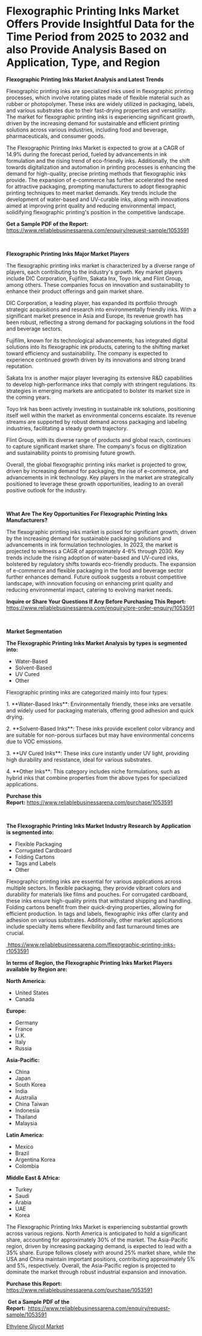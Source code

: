 <p><h1>Flexographic Printing Inks Market Offers Provide Insightful Data for the Time Period from 2025 to 2032 and also Provide Analysis Based on Application, Type, and Region</h1></p><p><strong>Flexographic Printing Inks Market Analysis and Latest Trends</strong></p>
<p><p>Flexographic printing inks are specialized inks used in flexographic printing processes, which involve rotating plates made of flexible material such as rubber or photopolymer. These inks are widely utilized in packaging, labels, and various substrates due to their fast-drying properties and versatility. The market for flexographic printing inks is experiencing significant growth, driven by the increasing demand for sustainable and efficient printing solutions across various industries, including food and beverage, pharmaceuticals, and consumer goods.</p><p>The Flexographic Printing Inks Market is expected to grow at a CAGR of 14.9% during the forecast period, fueled by advancements in ink formulation and the rising trend of eco-friendly inks. Additionally, the shift towards digitalization and automation in printing processes is enhancing the demand for high-quality, precise printing methods that flexographic inks provide. The expansion of e-commerce has further accelerated the need for attractive packaging, prompting manufacturers to adopt flexographic printing techniques to meet market demands. Key trends include the development of water-based and UV-curable inks, along with innovations aimed at improving print quality and reducing environmental impact, solidifying flexographic printing's position in the competitive landscape.</p></p>
<p><strong>Get a Sample PDF of the Report:&nbsp;</strong> <a href="https://www.reliablebusinessarena.com/enquiry/request-sample/1053591?utm_campaign=1909&utm_medium=2&utm_source=Github&utm_content=ia&utm_term=01022025&utm_id=flexographic-printing-inks">https://www.reliablebusinessarena.com/enquiry/request-sample/1053591</a></p>
<p>&nbsp;</p>
<p><strong>Flexographic Printing Inks Major Market Players</strong></p>
<p><p>The flexographic printing inks market is characterized by a diverse range of players, each contributing to the industry's growth. Key market players include DIC Corporation, Fujifilm, Sakata Inx, Toyo Ink, and Flint Group, among others. These companies focus on innovation and sustainability to enhance their product offerings and gain market share.</p><p>DIC Corporation, a leading player, has expanded its portfolio through strategic acquisitions and research into environmentally friendly inks. With a significant market presence in Asia and Europe, its revenue growth has been robust, reflecting a strong demand for packaging solutions in the food and beverage sectors.</p><p>Fujifilm, known for its technological advancements, has integrated digital solutions into its flexographic ink products, catering to the shifting market toward efficiency and sustainability. The company is expected to experience continued growth driven by its innovations and strong brand reputation.</p><p>Sakata Inx is another major player leveraging its extensive R&D capabilities to develop high-performance inks that comply with stringent regulations. Its strategies in emerging markets are anticipated to bolster its market size in the coming years.</p><p>Toyo Ink has been actively investing in sustainable ink solutions, positioning itself well within the market as environmental concerns escalate. Its revenue streams are supported by robust demand across packaging and labeling industries, facilitating a steady growth trajectory.</p><p>Flint Group, with its diverse range of products and global reach, continues to capture significant market share. The company's focus on digitization and sustainability points to promising future growth.</p><p>Overall, the global flexographic printing inks market is projected to grow, driven by increasing demand for packaging, the rise of e-commerce, and advancements in ink technology. Key players in the market are strategically positioned to leverage these growth opportunities, leading to an overall positive outlook for the industry.</p></p>
<p>&nbsp;</p>
<p><strong>What Are The Key Opportunities For Flexographic Printing Inks Manufacturers?</strong></p>
<p><p>The flexographic printing inks market is poised for significant growth, driven by the increasing demand for sustainable packaging solutions and advancements in ink formulation technologies. In 2023, the market is projected to witness a CAGR of approximately 4-6% through 2030. Key trends include the rising adoption of water-based and UV-cured inks, bolstered by regulatory shifts towards eco-friendly products. The expansion of e-commerce and flexible packaging in the food and beverage sector further enhances demand. Future outlook suggests a robust competitive landscape, with innovation focusing on enhancing print quality and reducing environmental impact, catering to evolving market needs.</p></p>
<p><strong>Inquire or Share Your Questions If Any Before Purchasing This Report:</strong> <a href="https://www.reliablebusinessarena.com/enquiry/pre-order-enquiry/1053591?utm_campaign=1909&utm_medium=2&utm_source=Github&utm_content=ia&utm_term=01022025&utm_id=flexographic-printing-inks">https://www.reliablebusinessarena.com/enquiry/pre-order-enquiry/1053591</a></p>
<p>&nbsp;</p>
<p><strong>Market Segmentation</strong></p>
<p><strong>The Flexographic Printing Inks Market Analysis by types is segmented into:</strong></p>
<p><ul><li>Water-Based</li><li>Solvent-Based</li><li>UV Cured</li><li>Other</li></ul></p>
<p><p>Flexographic printing inks are categorized mainly into four types: </p><p>1. **Water-Based Inks**: Environmentally friendly, these inks are versatile and widely used for packaging materials, offering good adhesion and quick drying.</p><p>2. **Solvent-Based Inks**: These inks provide excellent color vibrancy and are suitable for non-porous surfaces but may have environmental concerns due to VOC emissions.</p><p>3. **UV Cured Inks**: These inks cure instantly under UV light, providing high durability and resistance, ideal for various substrates.</p><p>4. **Other Inks**: This category includes niche formulations, such as hybrid inks that combine properties from the above types for specialized applications.</p></p>
<p><strong>Purchase this Report:&nbsp;</strong><a href="https://www.reliablebusinessarena.com/purchase/1053591?utm_campaign=1909&utm_medium=2&utm_source=Github&utm_content=ia&utm_term=01022025&utm_id=flexographic-printing-inks">https://www.reliablebusinessarena.com/purchase/1053591</a></p>
<p>&nbsp;</p>
<p><strong>The Flexographic Printing Inks Market Industry Research by Application is segmented into:</strong></p>
<p><ul><li>Flexible Packaging</li><li>Corrugated Cardboard</li><li>Folding Cartons</li><li>Tags and Labels</li><li>Other</li></ul></p>
<p><p>Flexographic printing inks are essential for various applications across multiple sectors. In flexible packaging, they provide vibrant colors and durability for materials like films and pouches. For corrugated cardboard, these inks ensure high-quality prints that withstand shipping and handling. Folding cartons benefit from their quick-drying properties, allowing for efficient production. In tags and labels, flexographic inks offer clarity and adhesion on various substrates. Additionally, other market applications include specialty items where flexibility and fast turnaround times are crucial.</p></p>
<p><a href="https://www.reliablebusinessarena.com/flexographic-printing-inks-r1053591?utm_campaign=1909&utm_medium=2&utm_source=Github&utm_content=ia&utm_term=01022025&utm_id=flexographic-printing-inks">&nbsp;https://www.reliablebusinessarena.com/flexographic-printing-inks-r1053591</a></p>
<p><strong>In terms of Region, the Flexographic Printing Inks Market Players available by Region are:</strong></p>
<p>
    <p> <strong> North America: </strong>
        <ul>
            <li>United States</li>
            <li>Canada</li>
        </ul>
        </p> 
    <p> <strong> Europe: </strong>
        <ul>
            <li>Germany</li>
            <li>France</li>
            <li>U.K.</li>
            <li>Italy</li>
            <li>Russia</li>
        </ul>
        </p> 
    <p> <strong> Asia-Pacific: </strong>
        <ul>
            <li>China</li>
            <li>Japan</li>
            <li>South Korea</li>
            <li>India</li>
            <li>Australia</li>
            <li>China Taiwan</li>
            <li>Indonesia</li>
            <li>Thailand</li>
            <li>Malaysia</li>
        </ul>
        </p> 
    <p> <strong> Latin America: </strong>
        <ul>
            <li>Mexico</li>
            <li>Brazil</li>
            <li>Argentina Korea</li>
            <li>Colombia</li>
        </ul>
        </p> 
    <p> <strong> Middle East & Africa: </strong>
        <ul>
            <li>Turkey</li>
            <li>Saudi</li>
            <li>Arabia</li>
            <li>UAE</li>
            <li>Korea</li>
        </ul>
    </p>
    </p>
<p><p>The Flexographic Printing Inks Market is experiencing substantial growth across various regions. North America is anticipated to hold a significant share, accounting for approximately 30% of the market. The Asia-Pacific region, driven by increasing packaging demand, is expected to lead with a 35% share. Europe follows closely with around 25% market share, while the USA and China maintain important positions, contributing approximately 5% and 5%, respectively. Overall, the Asia-Pacific region is projected to dominate the market through robust industrial expansion and innovation.</p></p>
<p><strong>Purchase this Report: </strong><a href="https://www.reliablebusinessarena.com/purchase/1053591?utm_campaign=1909&utm_medium=2&utm_source=Github&utm_content=ia&utm_term=01022025&utm_id=flexographic-printing-inks">https://www.reliablebusinessarena.com/purchase/1053591</a></p>
<p>&nbsp;<strong>Get a Sample PDF of the Report:&nbsp;&nbsp;</strong><a href="https://www.reliablebusinessarena.com/enquiry/request-sample/1053591?utm_campaign=1909&utm_medium=2&utm_source=Github&utm_content=ia&utm_term=01022025&utm_id=flexographic-printing-inks">https://www.reliablebusinessarena.com/enquiry/request-sample/1053591</a></p>
<p><strong></strong></p>
<p><p><a href="https://github.com/luckyshygirl/Market-Research-Report-List-7/blob/main/ethylene-glycol-market.md?utm_campaign=1909&utm_medium=2&utm_source=Github&utm_content=ia&utm_term=01022025&utm_id=flexographic-printing-inks">Ethylene Glycol Market</a></p></p>
